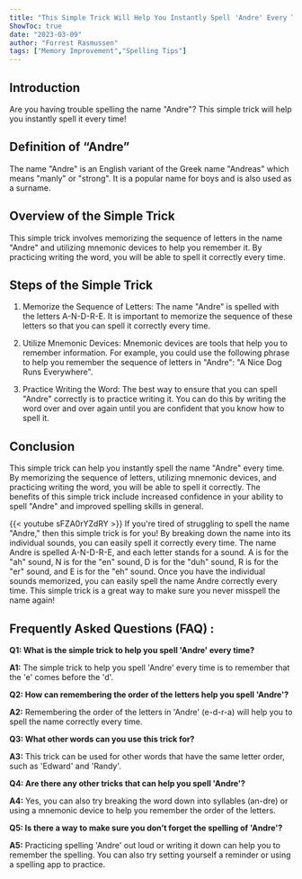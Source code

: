```yaml
---
title: "This Simple Trick Will Help You Instantly Spell 'Andre' Every Time!"
ShowToc: true 
date: "2023-03-09"
author: "Forrest Rasmussen" 
tags: ["Memory Improvement","Spelling Tips"]
---
```

## Introduction

Are you having trouble spelling the name "Andre"? This simple trick will help you instantly spell it every time!

## Definition of “Andre”

The name "Andre" is an English variant of the Greek name "Andreas" which means "manly" or "strong". It is a popular name for boys and is also used as a surname.

## Overview of the Simple Trick

This simple trick involves memorizing the sequence of letters in the name "Andre" and utilizing mnemonic devices to help you remember it. By practicing writing the word, you will be able to spell it correctly every time.

## Steps of the Simple Trick

1. Memorize the Sequence of Letters: The name "Andre" is spelled with the letters A-N-D-R-E. It is important to memorize the sequence of these letters so that you can spell it correctly every time.

2. Utilize Mnemonic Devices: Mnemonic devices are tools that help you to remember information. For example, you could use the following phrase to help you remember the sequence of letters in "Andre": "A Nice Dog Runs Everywhere".

3. Practice Writing the Word: The best way to ensure that you can spell "Andre" correctly is to practice writing it. You can do this by writing the word over and over again until you are confident that you know how to spell it.

## Conclusion

This simple trick can help you instantly spell the name "Andre" every time. By memorizing the sequence of letters, utilizing mnemonic devices, and practicing writing the word, you will be able to spell it correctly. The benefits of this simple trick include increased confidence in your ability to spell "Andre" and improved spelling skills in general.

{{< youtube sFZA0rYZdRY >}} 
If you're tired of struggling to spell the name "Andre," then this simple trick is for you! By breaking down the name into its individual sounds, you can easily spell it correctly every time. The name Andre is spelled A-N-D-R-E, and each letter stands for a sound. A is for the "ah" sound, N is for the "en" sound, D is for the "duh" sound, R is for the "er" sound, and E is for the "eh" sound. Once you have the individual sounds memorized, you can easily spell the name Andre correctly every time. This simple trick is a great way to make sure you never misspell the name again!

## Frequently Asked Questions (FAQ) :
**Q1: What is the simple trick to help you spell 'Andre' every time?**

**A1:** The simple trick to help you spell 'Andre' every time is to remember that the 'e' comes before the 'd'.

**Q2: How can remembering the order of the letters help you spell 'Andre'?**

**A2:** Remembering the order of the letters in 'Andre' (e-d-r-a) will help you to spell the name correctly every time.

**Q3: What other words can you use this trick for?**

**A3:** This trick can be used for other words that have the same letter order, such as 'Edward' and 'Randy'.

**Q4: Are there any other tricks that can help you spell 'Andre'?**

**A4:** Yes, you can also try breaking the word down into syllables (an-dre) or using a mnemonic device to help you remember the order of the letters.

**Q5: Is there a way to make sure you don’t forget the spelling of 'Andre'?**

**A5:** Practicing spelling 'Andre' out loud or writing it down can help you to remember the spelling. You can also try setting yourself a reminder or using a spelling app to practice.





